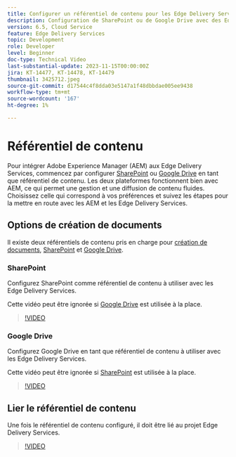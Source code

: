 ```yaml
---
title: Configurer un référentiel de contenu pour les Edge Delivery Services
description: Configuration de SharePoint ou de Google Drive avec des Edge Delivery Services
version: 6.5, Cloud Service
feature: Edge Delivery Services
topic: Development
role: Developer
level: Beginner
doc-type: Technical Video
last-substantial-update: 2023-11-15T00:00:00Z
jira: KT-14477, KT-14478, KT-14479
thumbnail: 3425712.jpeg
source-git-commit: d17544c4f8dda03e5147a1f48dbbdae005ee9438
workflow-type: tm+mt
source-wordcount: '167'
ht-degree: 1%

---
```



# Référentiel de contenu

Pour intégrer Adobe Experience Manager (AEM) aux Edge Delivery Services, commencez par configurer [SharePoint](#sharepoint) ou [Google Drive](#google-drive) en tant que référentiel de contenu. Les deux plateformes fonctionnent bien avec AEM, ce qui permet une gestion et une diffusion de contenu fluides. Choisissez celle qui correspond à vos préférences et suivez les étapes pour la mettre en route avec les AEM et les Edge Delivery Services.

## Options de création de documents

Il existe deux référentiels de contenu pris en charge pour [création de documents](../../document-authoring/set-up.md), [SharePoint](#sharepoint) et [Google Drive](#google-drive).

### SharePoint

Configurez SharePoint comme référentiel de contenu à utiliser avec les Edge Delivery Services.

Cette vidéo peut être ignorée si [Google Drive](#google-drive) est utilisée à la place.

>[!VIDEO](https://video.tv.adobe.com/v/3425712/?learn=on)


### Google Drive

Configurez Google Drive en tant que référentiel de contenu à utiliser avec les Edge Delivery Services.

Cette vidéo peut être ignorée si [SharePoint](#sharepoint) est utilisée à la place.

>[!VIDEO](https://video.tv.adobe.com/v/3425711/?learn=on)


## Lier le référentiel de contenu

Une fois le référentiel de contenu configuré, il doit être lié au projet Edge Delivery Services.

>[!VIDEO](https://video.tv.adobe.com/v/3425713/?learn=on)
